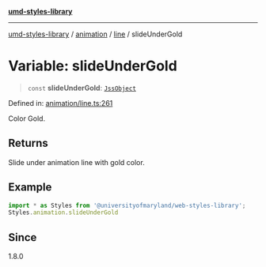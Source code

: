 [**umd-styles-library**](../../../../README.md)

***

[umd-styles-library](../../../../modules.md) / [animation](../../../README.md) / [line](../README.md) / slideUnderGold

# Variable: slideUnderGold

> `const` **slideUnderGold**: [`JssObject`](../../../../utilities/namespaces/transform/type-aliases/JssObject.md)

Defined in: [animation/line.ts:261](https://github.com/UMD-Digital/design-system/blob/ada30a44686a89a90941bbd44a6f156101fc9b44/packages/styles/source/animation/line.ts#L261)

Color Gold.

## Returns

Slide under animation line with gold color.

## Example

```typescript
import * as Styles from '@universityofmaryland/web-styles-library';
Styles.animation.slideUnderGold
```

## Since

1.8.0

